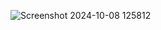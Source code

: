 ![Screenshot 2024-10-08 125812](https://github.com/user-attachments/assets/9af06bd5-35ff-4295-9287-862c63cfe3e4)
